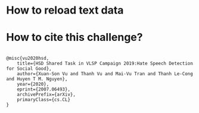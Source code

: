 # How to reload text data
# How to cite this challenge?

```

@misc{vu2020hsd,
    title={HSD Shared Task in VLSP Campaign 2019:Hate Speech Detection for Social Good},
    author={Xuan-Son Vu and Thanh Vu and Mai-Vu Tran and Thanh Le-Cong and Huyen T M. Nguyen},
    year={2020},
    eprint={2007.06493},
    archivePrefix={arXiv},
    primaryClass={cs.CL}
}

```
